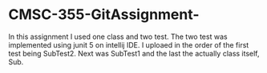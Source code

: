 # CMSC-355-GitAssignment-
In this assignment I used one class and two test. The two test was implemented using junit 5 on intellij IDE. I uploaed in the order of the first test being SubTest2. Next was SubTest1 and the last the actually class itself, Sub.
